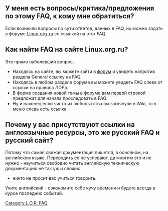 ## У меня есть вопросы/критика/предложения по этому FAQ, к кому мне обратиться?

Если возникли вопросы по сути ответов, данных в FAQ, их можно задать в
форуме [Linux-org-ru](http://www.linux.org.ru/group.jsp?group=4068) со
ссылкой на этот FAQ.

## Как найти FAQ на сайте Linux.org.ru?

Это прямо наболевший вопрос.

  - Находясь на сайте, вы можете зайти в
    [форум](http://www.linux.org.ru/view-section.jsp?section=2) и
    увидеть напротив раздела General ссылку на FAQ.
  - Находясь в любом разделе форума вы можете увидеть FAQ слева от
    ссылки на правила ЛОРа.
  - В форме создания новой темы в форуме вам первой строкой предложат
    для начала проследовать в FAQ.
  - Ну и наконец если чисто из любопытства вы заглянули в Wiki, то в
    меню слева есть ссылка.

## Почему у вас присутствуют ссылки на англоязычные ресурсы, это же русский FAQ и русский сайт?

Потому что самая свежая документация пишется, в основном, на английском
языке. Переводить ее не успевают, да многим это и не нужно - научиться
свободно читать английскую техническую документацию не так уж и сложно
- никто не просит вас учиться говорить.

Учите английский - сэкономите себе кучу времени и будете всегда в курсе
последних событий.

[Category:L.O.R. FAQ](Category:L.O.R._FAQ)